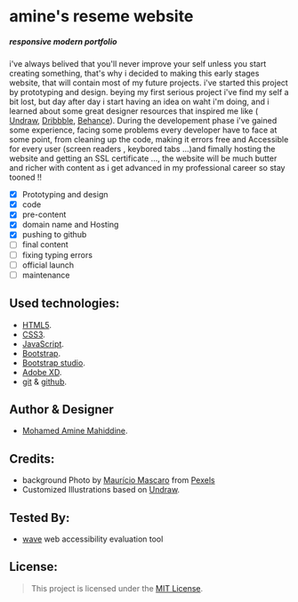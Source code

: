# amine's reseme website
##### *responsive modern portfolio*

i've always belived that you'll never improve your self unless you start creating something, that's why i decided to 
making this early stages website, that will contain most of my future projects. i've started this project by prototyping and design. beying my first serious project i've find my self a bit lost, but day after day i start having an idea on waht i'm doing, and i learned about some great designer resources that inspired me like ( [Undraw](https://undraw.co/illustrations), [Dribbble](https://dribbble.com/), [Behance](https://www.behance.net/)). During the developement phase i've gained some experience, facing some problems every developer have to face at some point, from cleaning up the code, making it errors free and Accessible for every user (screen readers , keybored tabs ...)and fimally hosting the website and getting an SSL certificate ..., the website will be much butter and richer with content as i get advanced in my professional career so stay tooned !!

- [x] Prototyping and design
- [x] code
- [x] pre-content
- [x] domain name and Hosting
- [x] pushing to github
- [ ] final content
- [ ] fixing typing errors
- [ ] official launch 
- [ ] maintenance

## Used technologies:
- [HTML5](https://developer.mozilla.org/en-US/docs/Web/html).
- [CSS3](https://developer.mozilla.org/en-US/docs/Web/CSS).
- [JavaScript](https://www.javascript.com/).
- [Bootstrap](https://getbootstrap.com/).
- [Bootstrap studio](https://bootstrapstudio.io/).
- [Adobe XD](https://www.adobe.com/products/xd.html).
- [git](https://git-scm.com/) & [github](https://github.com/).

## Author & Designer
- [Mohamed Amine Mahiddine](https://www.aminemahiddine.me).

## Credits:
- background Photo by [Maurício Mascaro](https://www.pexels.com/@maumascaro?utm_content=attributionCopyText&amp;utm_medium=referral&amp;utm_source=pexels)  from [Pexels](https://www.pexels.com/photo/blur-bokeh-dark-defocused-376533/?utm_content=attributionCopyText&amp;utm_medium=referral&amp;utm_source=pexels)
- Customized Illustrations based on [Undraw](https://undraw.co/illustrations).

## Tested By:
- [wave](https://wave.webaim.org/extension/) web accessibility evaluation tool

## License:
>This project is licensed under the [MIT License](https://github.com/AmineMahiddine/aminemahiddine.github.io/blob/master/LICENSE).



